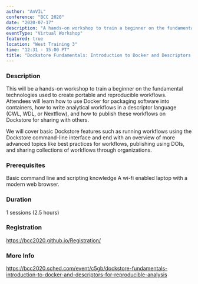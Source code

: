 ```yaml
---
author: "AnVIL"
conference: "BCC 2020"
date: "2020-07-17"
description: "A hands-on workshop to train a beginner on the fundamental technologies used to create portable and reproducible workflows"
eventType: "Virtual Workshop"
featured: true
location: "West Training 3"
time: "12:31 - 15:00 PT"
title: "Dockstore Fundamentals: Introduction to Docker and Descriptors for Reproducible Analysis"
---
```


<event-hero></event-hero>

### Description
This will be a hands-on workshop to train a beginner on the fundamental technologies used to create portable and reproducible workflows. Attendees will learn how to use Docker for packaging software into containers, how to write analytical workflows in a descriptor language (CWL, WDL, or Nextflow), and how to publish these workflows on Dockstore for sharing with others.
 
 We will cover basic Dockstore features such as running workflows using the Dockstore command-line interface and end with an overview of more advanced topics like best practices for workflows, publishing using DOIs, and sharing collections of workflows through organizations.

### Prerequisites
Basic command line and scripting knowledge
A wi-fi enabled laptop with a modern web browser.

### Duration
1 sessions (2.5 hours)

### Registration
https://bcc2020.github.io/Registration/

### More Info
https://bcc2020.sched.com/event/c5gb/dockstore-fundamentals-introduction-to-docker-and-descriptors-for-reproducible-analysis
